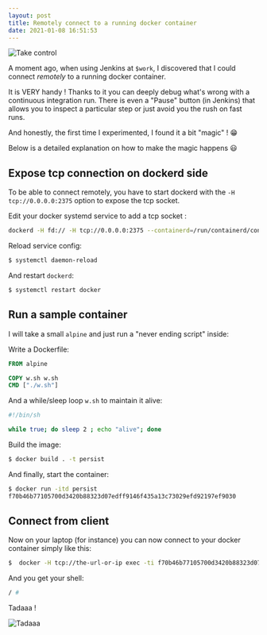 ```yaml
---
layout: post
title: Remotely connect to a running docker container
date: 2021-01-08 16:51:53
---
```

![Take control](images/5wf8ffut3p3gz8nkpql6.jpeg)

A moment ago, when using Jenkins at `$work`, I discovered that I could connect *remotely* to a running docker container.

It is VERY handy ! Thanks to it you can deeply debug what's wrong with a continuous integration run. There is even a "Pause" button (in Jenkins) that allows you to inspect a particular step or just avoid you the rush on fast runs.

And honestly, the first time I experimented, I found it a bit "magic" ! :grin:

Below is a detailed explanation on how to make the magic happens :smiley:

## Expose tcp connection on dockerd side
To be able to connect remotely, you have to start dockerd with the `-H tcp://0.0.0.0:2375` option to expose the tcp socket.

Edit your docker systemd service to add a tcp socket :
```bash
dockerd -H fd:// -H tcp://0.0.0.0:2375 --containerd=/run/containerd/containerd.sock
```

Reload service config:
```bash
$ systemctl daemon-reload
``` 

And restart `dockerd`:
```bash
$ systemctl restart docker
```

## Run a sample container
I will take a small `alpine` and just run a "never ending script" inside:

Write a Dockerfile:
```dockerfile
FROM alpine

COPY w.sh w.sh
CMD ["./w.sh"]
```

And a while/sleep loop `w.sh` to maintain it alive:
```bash
#!/bin/sh

while true; do sleep 2 ; echo "alive"; done
```

Build the image:
```bash
$ docker build . -t persist
```

And finally, start the container:
```bash
$ docker run -itd persist
f70b46b77105700d3420b88323d07edff9146f435a13c73029efd92197ef9030
```

## Connect from client
Now on your laptop (for instance) you can now connect to your docker container simply like this:
```bash
$  docker -H tcp://the-url-or-ip exec -ti f70b46b77105700d3420b88323d07edff9146f435a13c73029efd92197ef9030 /bin/sh
```

And you get your shell:
```bash
/ #
```

Tadaaa !

![Tadaaa](images/yhce6495warb8aj8zf9b.jpeg)
